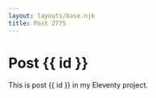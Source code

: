 ```yaml
---
layout: layouts/base.njk
title: Post 2775
---
```


# Post {{ id }}

This is post {{ id }} in my Eleventy project.

